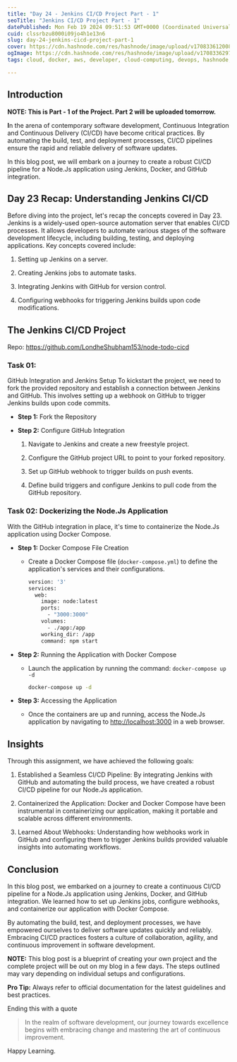 ```yaml
---
title: "Day 24 - Jenkins CI/CD Project Part - 1"
seoTitle: "Jenkins CI/CD Project Part - 1"
datePublished: Mon Feb 19 2024 09:51:53 GMT+0000 (Coordinated Universal Time)
cuid: clssrbzu8000i09jo4h1e13n6
slug: day-24-jenkins-cicd-project-part-1
cover: https://cdn.hashnode.com/res/hashnode/image/upload/v1708336120086/b5893352-9f45-4936-be7a-3d00e0f2df84.jpeg
ogImage: https://cdn.hashnode.com/res/hashnode/image/upload/v1708336297979/6776321e-7a92-4a06-9cdd-a1204a17b36d.png
tags: cloud, docker, aws, developer, cloud-computing, devops, hashnode, jenkins, pipeline, ci-cd, technical-writing-1, devops-articles, devops-journey, trainwithshubham, devopscommunity

---
```


## Introduction

**NOTE: This is Part - 1 of the Project. Part 2 will be uploaded tomorrow.**

**I**n the arena of contemporary software development, Continuous Integration and Continuous Delivery (CI/CD) have become critical practices. By automating the build, test, and deployment processes, CI/CD pipelines ensure the rapid and reliable delivery of software updates.

In this blog post, we will embark on a journey to create a robust CI/CD pipeline for a Node.Js application using Jenkins, Docker, and GitHub integration.

## Day 23 Recap: Understanding Jenkins CI/CD

Before diving into the project, let's recap the concepts covered in Day 23. Jenkins is a widely-used open-source automation server that enables CI/CD processes. It allows developers to automate various stages of the software development lifecycle, including building, testing, and deploying applications. Key concepts covered include:

1. Setting up Jenkins on a server.
    
2. Creating Jenkins jobs to automate tasks.
    
3. Integrating Jenkins with GitHub for version control.
    
4. Configuring webhooks for triggering Jenkins builds upon code modifications.
    

## The Jenkins CI/CD Project

Repo: https://github.com/LondheShubham153/node-todo-cicd

### Task 01:

GitHub Integration and Jenkins Setup To kickstart the project, we need to fork the provided repository and establish a connection between Jenkins and GitHub. This involves setting up a webhook on GitHub to trigger Jenkins builds upon code commits.

* **Step 1:** Fork the Repository
    
* **Step 2:** Configure GitHub Integration
    
    1. Navigate to Jenkins and create a new freestyle project.
        
    2. Configure the GitHub project URL to point to your forked repository.
        
    3. Set up GitHub webhook to trigger builds on push events.
        
    4. Define build triggers and configure Jenkins to pull code from the GitHub repository.
        

### Task 02: Dockerizing the Node.Js Application

With the GitHub integration in place, it's time to containerize the Node.Js application using Docker Compose.

* **Step 1:** Docker Compose File Creation
    
    * Create a Docker Compose file (`docker-compose.yml`) to define the application's services and their configurations.
        
        ```bash
        version: '3'
        services:
          web:
            image: node:latest
            ports:
              - "3000:3000"
            volumes:
              - ./app:/app
            working_dir: /app
            command: npm start
        ```
        
* **Step 2:** Running the Application with Docker Compose
    
    * Launch the application by running the command: `docker-compose up -d`
        
        ```bash
        docker-compose up -d
        ```
        
* **Step 3:** Accessing the Application
    
    * Once the containers are up and running, access the Node.Js application by navigating to [http://localhost:3000](http://localhost:3000) in a web browser.
        

## Insights

Through this assignment, we have achieved the following goals:

1. Established a Seamless CI/CD Pipeline: By integrating Jenkins with GitHub and automating the build process, we have created a robust CI/CD pipeline for our Node.Js application.
    
2. Containerized the Application: Docker and Docker Compose have been instrumental in containerizing our application, making it portable and scalable across different environments.
    
3. Learned About Webhooks: Understanding how webhooks work in GitHub and configuring them to trigger Jenkins builds provided valuable insights into automating workflows.
    

## **Conclusion**

In this blog post, we embarked on a journey to create a continuous CI/CD pipeline for a Node.Js application using Jenkins, Docker, and GitHub integration. We learned how to set up Jenkins jobs, configure webhooks, and containerize our application with Docker Compose.

By automating the build, test, and deployment processes, we have empowered ourselves to deliver software updates quickly and reliably. Embracing CI/CD practices fosters a culture of collaboration, agility, and continuous improvement in software development.

**NOTE:** This blog post is a blueprint of creating your own project and the complete project will be out on my blog in a few days. The steps outlined may vary depending on individual setups and configurations.

**Pro Tip:** Always refer to official documentation for the latest guidelines and best practices.

Ending this with a quote

> In the realm of software development, our journey towards excellence begins with embracing change and mastering the art of continuous improvement.

Happy Learning.